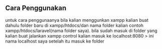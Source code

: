 <h2>Cara Penggunakan</h2>
<p>untuk cara penggunaanya bila kalian menggunkan xampp kalian buat dahulu folder baru di xampp/htdocs/dan nama folder kalian 
contoh xampp/htdocs/laravel(nama folder saya).
bila sudah masuk di folder yang kalian buat
jalankan xampp control kalian masuk ke localhost:8080 > ini nama localhost saya
setelah itu masuk ke folder</p>
